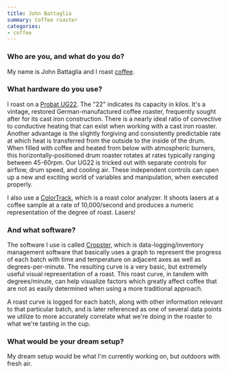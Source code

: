 ```yaml
---
title: John Battaglia
summary: Coffee roaster
categories:
- coffee
---
```


### Who are you, and what do you do?

My name is John Battaglia and I roast [coffee](http://www.ritualroasters.com/ "A coffee roaster in San Francisco.").

### What hardware do you use?

I roast on a [Probat UG22][ug22]. The "22" indicates its capacity in kilos. It's a vintage, restored German-manufactured coffee roaster, frequently sought after for its cast iron construction. There is a nearly ideal ratio of convective to conductive heating that can exist when working with a cast iron roaster. Another advantage is the slightly forgiving and consistently predictable rate at which heat is transferred from the outside to the inside of the drum. When filled with coffee and heated from below with atmospheric burners, this horizontally-positioned drum roaster rotates at rates typically ranging between 45-60rpm. Our UG22 is tricked out with separate controls for airflow, drum speed, and cooling air. These independent controls can open up a new and exciting world of variables and manipulation, when executed properly.

I also use a [ColorTrack][], which is a roast color analyzer. It shoots lasers at a coffee sample at a rate of 10,000/second and produces a numeric representation of the degree of roast. Lasers!

### And what software?

The software I use is called [Cropster][roast], which is data-logging/inventory management software that basically uses a graph to represent the progress of each batch with time and temperature on adjacent axes as well as degrees-per-minute. The resulting curve is a very basic, but extremely useful visual representation of a roast. This roast curve, in tandem with degrees/minute, can help visualize factors which greatly affect coffee that are not as easily determined when using a more traditional approach.

A roast curve is logged for each batch, along with other information relevant to that particular batch, and is later referenced as one of several data points we utilize to more accurately correlate what we're doing in the roaster to what we're tasting in the cup.

### What would be your dream setup?

My dream setup would be what I'm currently working on, but outdoors with fresh air.

[colortrack]: https://www.coffeelabequipment.com/COLORTRACK.html "A laser reflectometer for coffee beans."
[roast]: https://www.cropster.com/products/roast/ "Coffee roasting and analysis software."
[ug22]: http://www.shpfoodmachinery.co.uk/machine_summary.php?mid=1070 "A coffee roaster."
